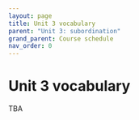 ```yaml
---
layout: page
title: Unit 3 vocabulary
parent: "Unit 3: subordination"
grand_parent: Course schedule
nav_order: 0
---
```



# Unit 3 vocabulary

TBA
